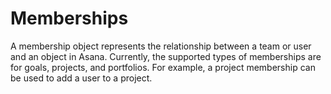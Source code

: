 # Memberships

A membership object represents the relationship between a team or user and an object in Asana. Currently, the
supported types of memberships are for goals, projects, and portfolios. For example, a project membership
can be used to add a user to a project.